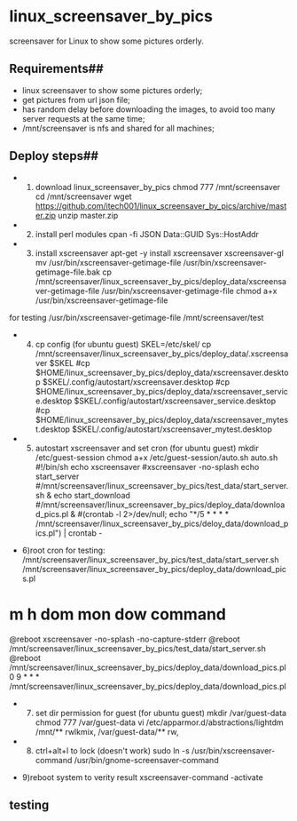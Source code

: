 linux_screensaver_by_pics
=========================

screensaver for Linux to show some pictures orderly.


## Requirements##
* linux screensaver to show some pictures orderly;
* get pictures from url json file;
* has random delay before downloading the images, to avoid too many server requests at the same time;
* /mnt/screensaver is nfs and shared for all machines;


## Deploy steps##
* 1) download linux_screensaver_by_pics
chmod 777 /mnt/screensaver
cd /mnt/screensaver
wget https://github.com/itech001/linux_screensaver_by_pics/archive/master.zip
unzip master.zip

* 2) install perl modules
cpan -fi JSON Data::GUID Sys::HostAddr

* 3) install xscreensaver
apt-get -y install xscreensaver xscreensaver-gl
mv /usr/bin/xscreensaver-getimage-file /usr/bin/xscreensaver-getimage-file.bak
cp  /mnt/screensaver/linux_screensaver_by_pics/deploy_data/xscreensaver-getimage-file /usr/bin/xscreensaver-getimage-file 
chmod a+x /usr/bin/xscreensaver-getimage-file

for testing
/usr/bin/xscreensaver-getimage-file /mnt/screensaver/test

* 4) cp config  (for ubuntu guest)
SKEL=/etc/skel/
cp /mnt/screensaver/linux_screensaver_by_pics/deploy_data/.xscreensaver $SKEL
#cp $HOME/linux_screensaver_by_pics/deploy_data/xscreensaver.desktop $SKEL/.config/autostart/xscreensaver.desktop
#cp $HOME/linux_screensaver_by_pics/deploy_data/xscreensaver_service.desktop $SKEL/.config/autostart/xscreensaver_service.desktop
#cp $HOME/linux_screensaver_by_pics/deploy_data/xscreensaver_mytest.desktop $SKEL/.config/autostart/xscreensaver_mytest.desktop

* 5) autostart xscreensaver and set cron (for ubuntu guest)
mkdir /etc/guest-session
chmod a+x /etc/guest-session/auto.sh
auto.sh
#!/bin/sh
echo xscreensaver
#xscreensaver -no-splash
echo start_server
#/mnt/screensaver/linux_screensaver_by_pics/test_data/start_server.sh  &
echo start_download
#/mnt/screensaver/linux_screensaver_by_pics/deploy_data/download_pics.pl &
#(crontab -l 2>/dev/null; echo "*/5 * * * * /mnt/screensaver/linux_screensaver_by_pics/deloy_data/download_pics.pl") | crontab -

* 6)root cron 
for testing:
/mnt/screensaver/linux_screensaver_by_pics/test_data/start_server.sh
/mnt/screensaver/linux_screensaver_by_pics/deploy_data/download_pics.pl

# m h  dom mon dow   command
@reboot xscreensaver -no-splash -no-capture-stderr
@reboot /mnt/screensaver/linux_screensaver_by_pics/test_data/start_server.sh
@reboot /mnt/screensaver/linux_screensaver_by_pics/deploy_data/download_pics.pl
0 9 * * * /mnt/screensaver/linux_screensaver_by_pics/deploy_data/download_pics.pl

* 7) set dir permission for guest (for ubuntu guest) 
mkdir /var/guest-data
chmod 777 /var/guest-data
vi /etc/apparmor.d/abstractions/lightdm
  /mnt/** rwlkmix,
  /var/guest-data/** rw,

* 8) ctrl+alt+l to lock (doesn't work)
sudo ln -s /usr/bin/xscreensaver-command /usr/bin/gnome-screensaver-command

* 9)reboot system to verity result
xscreensaver-command -activate


## testing ##
